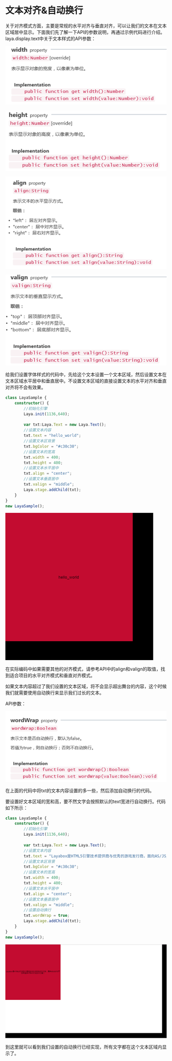 # 文本对齐&自动换行

关于对齐模式方面，主要是常规的水平对齐与垂直对齐，可以让我们的文本在文本区域居中显示。下面我们先了解一下API的参数说明，再通过示例代码进行介绍。laya.display.text中关于文本样式的API参数：

![1](img/1.png)</br>

![2](img/2.png)</br>

![3](img/3.png)</br>

![4](img/4.png)</br>

给我们设置字体样式的代码中，先给这个文本设置一个文本区域，然后设置文本在文本区域水平居中和垂直居中。不设置文本区域的直接设置文本的水平对齐和垂直对齐将不会有效果。

```typescript
class LayaSample {
    constructor() {
        //初始化引擎
        Laya.init(1136,640);

        var txt:Laya.Text = new Laya.Text();
        //设置文本内容
        txt.text = "hello_world";
        //设置文本区背景
        txt.bgColor = "#c30c30";
        //设置文本的宽高
        txt.width = 400;
        txt.height = 400;
        //设置文本水平居中
        txt.align = "center";
        //设置文本垂直居中
        txt.valign = "middle";
        Laya.stage.addChild(txt);
    }
}
new LayaSample();
```

![5](img/5.png)</br>

在实际编码中如果需要其他的对齐模式，请参考API中的align和valign的取值，找到适合项目的水平对齐模式和垂直对齐模式。

如果文本内容超过了我们设置的文本区域，将不会显示超出舞台的内容，这个时候我们就需要使用自动换行来显示我们过长的文本。

API参数：

![6](img/6.png)</br>

在上面的代码中将txt的文本内容设置的多一些，然后添加自动换行的代码。

要设置好文本区域的宽和高，要不然文字会按照默认的text宽进行自动换行。代码如下所示：

```typescript
class LayaSample {
    constructor() {
        //初始化引擎
        Laya.init(1136,640);

        var txt:Laya.Text = new Laya.Text();
        //设置文本内容
        txt.text = "Layabox是HTML5引擎技术提供商与优秀的游戏发行商，面向AS/JS/TS开发者提供HTML5开发技术方案！";
        //设置文本区背景
        txt.bgColor = "#c30c30";
        //设置文本的宽高
        txt.width = 400;
        txt.height = 400;
        //设置文本水平居中
        txt.align = "center";
        //设置文本垂直居中
        txt.valign = "middle";
        //设置自动换行
        txt.wordWrap = true;
        Laya.stage.addChild(txt);
    }
}
new LayaSample();
```

![7](img/7.png)</br>

到这里就可以看到我们设置的自动换行已经实现，所有文字都在这个文本区域内显示了。
